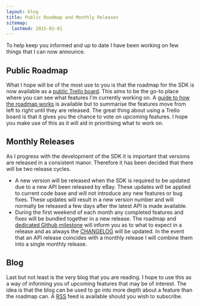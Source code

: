 ```yaml
---
layout: blog
title: Public Roadmap and Monthly Releases
sitemap:
  lastmod: 2015-02-01
---
```


To help keep you informed and up to date I have been working on few things that I can now announce.

## Public Roadmap

What I hope will be of the most use to you is that the roadmap for the SDK is now available as a [public Trello board](https://trello.com/b/dyrXXE3d/ebay-sdk-for-php-roadmap). This aims to be the go-to place where you can see what features I'm currently working on. A [guide to how the roadmap works](https://trello.com/c/7cC41Kr6/1-find-out-how-the-roadmap-works-please-click) is available but to summarise the features move from left to right until they are released. The great thing about using a Trello board is that it gives you the chance to vote on upcoming features. I hope you make use of this as it will aid in prioritising what to work on.

## Monthly Releases

As I progress with the development of the SDK it is important that versions are released in a consistent manor. Therefore it has been decided that there will be two release cycles.

- A new version will be released when the SDK is required to be updated due to a new API been released by eBay. These updates will be applied to current code base and will not introduce any new features or bug fixes. These updates will result in a new version number and will normally be released a few days after the latest API is made available.
- During the first weekend of each month any completed features and fixes will be bundled together in a new release. The roadmap and [dedicated Github milestone](https://github.com/davidtsadler/ebay-sdk/milestones/Monthly%20Release%20Backlog) will inform you as to what to expect in a release and as always the [CHANGELOG](https://github.com/davidtsadler/ebay-sdk/blob/master/CHANGELOG.md) will be updated. In the event that an API release coincides with a monthly release I will combine them into a single monthly release.

## Blog

Last but not least is the very blog that you are reading. I hope to use this as a way of informing you of upcoming features that may be of interest. The idea is that the blog can be used to go into more depth about a feature than the roadmap can. A [RSS](http://devbay.net/blog/rss.xml) feed is available should you wish to subscribe.
